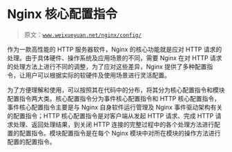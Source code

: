 # Nginx 核心配置指令

> 原文：[`www.weixueyuan.net/nginx/config/`](http://www.weixueyuan.net/nginx/config/)

作为一款高性能的 HTTP 服务器软件，Nginx 的核心功能就是应对 HTTP 请求的处理。由于具体硬件、操作系统及应用场景的不同，需要 Nginx 在对 HTTP 请求的处理方法上进行不同的调整，为了应对这些差异，Nginx 提供了多种配置指令，让用户可以根据实际的软硬件及使用场景进行灵活配置。

为了方便理解和使用，可以按照其在代码中的分布，将其分为核心配置指令和模块配置指令两大类。核心配置指令分为事件核心配置指令和 HTTP 核心配置指令，事件核心配置指令主要是与 Nginx 自身软件运行管理及 Nginx 事件驱动架构有关的配置指令；HTTP 核心配置指令是对客户端从发起 HTTP 请求、完成 HTTP 请求处理、返回处理结果，到关闭 HTTP 连接的完整过程中的各个处理方法进行配置的配置指令。模块配置指令是在每个 Nginx 模块中对所在模块的操作方法进行配置的配置指令。